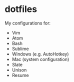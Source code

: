 dotfiles
========
My configurations for:

* Vim
* Atom
* Bash
* Sublime
* Windows (e.g. AutoHotkey)
* Mac (system configuration)
* Slate
* Unison
* Resume